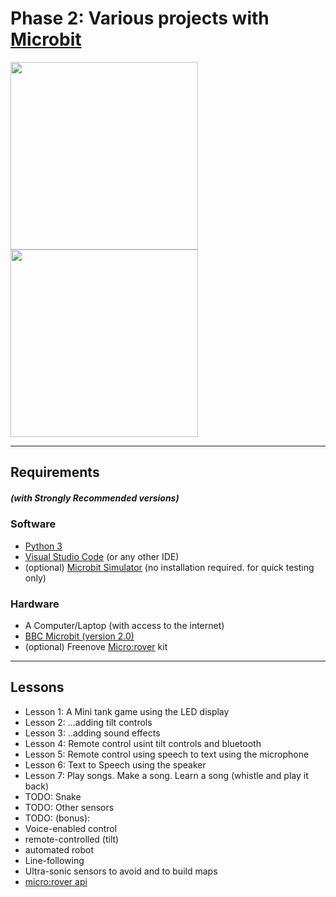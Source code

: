 # Phase 2: Various projects with [Microbit](https://microbit-micropython.readthedocs.io/en/v1.0.1/) 

<img src="https://static.electronicsweekly.com/wp-content/uploads/2020/10/14095503/microbit-v2.jpg" width="300">


<img src="https://images-na.ssl-images-amazon.com/images/I/71iVCCZmlRL._SX522_.jpg" width="300">

---
## Requirements 
##### (with Strongly Recommended versions)
### Software
* [Python 3](https://www.python.org/download/releases/3.0/) 
* [Visual Studio Code](https://code.visualstudio.com/) (or any other IDE)
* (optional) [Microbit Simulator](https://create.withcode.uk/) (no installation required. for quick testing only)
### Hardware
* A Computer/Laptop (with access to the internet)
* [BBC Microbit (version 2.0)](https://www.amazon.co.uk/BBC-micro-Pocket-Sized-Programmable-Computer/dp/B08TR1QMR1/ref=sr_1_4?dchild=1&keywords=microbit+v2&qid=1615166120&sr=8-4)
* (optional) Freenove [Micro:rover](https://www.amazon.co.uk/Freenove-Micro-include-Tutorial-microbit/dp/B07QV5VS5W) kit
--- 
## Lessons
* Lesson 1: A Mini tank game using the LED display
* Lesson 2: ...adding tilt controls
* Lesson 3: ..adding sound effects
* Lesson 4: Remote control usint tilt controls and bluetooth
* Lesson 5: Remote control using speech to text using the microphone
* Lesson 6: Text to Speech using the speaker
* Lesson 7: Play songs. Make a song. Learn a song (whistle and play it back)
* TODO: Snake
* TODO: Other sensors
* TODO: (bonus): 
* Voice-enabled control
* remote-controlled (tilt)
* automated robot
* Line-following
* Ultra-sonic sensors to avoid and to build maps
* [micro:rover api](https://github.com/Freenove/Freenove_Micro_Rover)